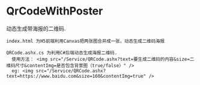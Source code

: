 # QrCodeWithPoster
动态生成带海报的二维码.

```
index.html 为H5前端利用Canvas把两张图合并成一张，动态生成二维码海报
```
```
QRCode.ashx.cs 为利用C#后端动态生成海报二维码.
  使用方法： <img src="/Service/QRCode.ashx?text=要生成二维码的内容&size=二维码尺寸&contentImg=是否包含背景图（true/false）" />
  eg: <img src="/Service/QRCode.ashx?text=https://www.baidu.com&size=160&contentImg=true" />
```
